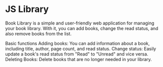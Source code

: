 # JS Library

Book Library is a simple and user-friendly web application for managing your book library. With it, you can add books, change the read status, and also remove books from the list.

Basic functions
Adding books: You can add information about a book, including title, author, page count, and read status.
Change status: Easily update a book's read status from "Read" to "Unread" and vice versa.
Deleting Books: Delete books that are no longer needed in your library.